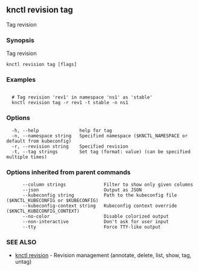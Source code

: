 ## knctl revision tag

Tag revision

### Synopsis

Tag revision

```
knctl revision tag [flags]
```

### Examples

```

  # Tag revision 'rev1' in namespace 'ns1' as 'stable'
  knctl revision tag -r rev1 -t stable -n ns1
```

### Options

```
  -h, --help               help for tag
  -n, --namespace string   Specified namespace ($KNCTL_NAMESPACE or default from kubeconfig)
  -r, --revision string    Specified revision
  -t, --tag strings        Set tag (format: value) (can be specified multiple times)
```

### Options inherited from parent commands

```
      --column strings              Filter to show only given columns
      --json                        Output as JSON
      --kubeconfig string           Path to the kubeconfig file ($KNCTL_KUBECONFIG or $KUBECONFIG)
      --kubeconfig-context string   Kubeconfig context override ($KNCTL_KUBECONFIG_CONTEXT)
      --no-color                    Disable colorized output
      --non-interactive             Don't ask for user input
      --tty                         Force TTY-like output
```

### SEE ALSO

* [knctl revision](knctl_revision.md)	 - Revision management (annotate, delete, list, show, tag, untag)

